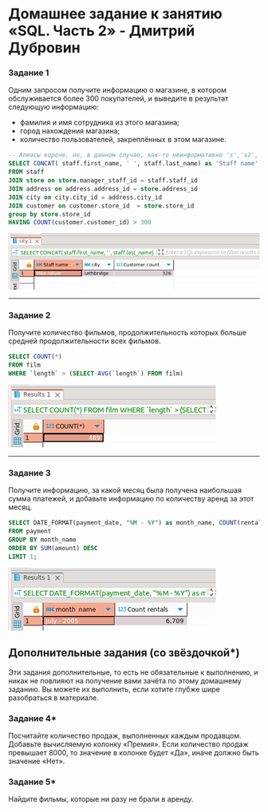 # Домашнее задание к занятию «SQL. Часть 2» - Дмитрий Дубровин

### Задание 1

Одним запросом получите информацию о магазине, в котором обслуживается более 300 покупателей, и выведите в результат следующую информацию: 
- фамилия и имя сотрудника из этого магазина;
- город нахождения магазина;
- количество пользователей, закреплённых в этом магазине.
```sql
-- Алиасы короче, но, в данном случае, как-то неинформативно 's','s2', итд. 
SELECT CONCAT( staff.first_name, ' ', staff.last_name) as 'Staff name',   city.city, count(customer.customer_id) as 'Customer count'  
FROM staff
JOIN store on store.manager_staff_id = staff.staff_id 
JOIN address on address.address_id = store.address_id
JOIN city on city.city_id = address.city_id 
JOIN customer on customer.store_id  = store.store_id 
group by store.store_id
HAVING COUNT(customer.customer_id) > 300
```
![img.png](img/1_0.png)

---

### Задание 2

Получите количество фильмов, продолжительность которых больше средней продолжительности всех фильмов.

```sql
SELECT COUNT(*)
FROM film
WHERE `length` > (SELECT AVG(`length`) FROM film) 
```

![img.png](img/2_0.png)

---

### Задание 3

Получите информацию, за какой месяц была получена наибольшая сумма платежей, и добавьте информацию по количеству аренд за этот месяц.

```sql
SELECT DATE_FORMAT(payment_date, "%M - %Y") as month_name, COUNT(rental_id) as 'Count rentals' 
FROM payment
GROUP BY month_name 
ORDER BY SUM(amount) DESC 
LIMIT 1;
```
![img.png](img/3_0.png)

## Дополнительные задания (со звёздочкой*)
Эти задания дополнительные, то есть не обязательные к выполнению, и никак не повлияют на получение вами зачёта по этому домашнему заданию. Вы можете их выполнить, если хотите глубже шире разобраться в материале.

### Задание 4*

Посчитайте количество продаж, выполненных каждым продавцом. Добавьте вычисляемую колонку «Премия». Если количество продаж превышает 8000, то значение в колонке будет «Да», иначе должно быть значение «Нет».

### Задание 5*

Найдите фильмы, которые ни разу не брали в аренду.
